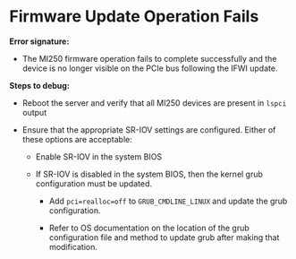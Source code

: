 # **Firmware Update Operation Fails**

**Error signature:**

-   The MI250 firmware operation fails to complete successfully and the device is no longer visible on the PCIe bus following the IFWI update.

**Steps to debug:**

-   Reboot the server and verify that all MI250 devices are present in `lspci` output

-   Ensure that the appropriate SR-IOV settings are configured. Either of these options are acceptable:

    -   Enable SR-IOV in the system BIOS

    -   If SR-IOV is disabled in the system BIOS, then the kernel grub configuration must be updated.

        -   Add `pci=realloc=off` to `GRUB_CMDLINE_LINUX` and update the grub configuration.

        -   Refer to OS documentation on the location of the grub configuration file and method to update grub after making that modification.
